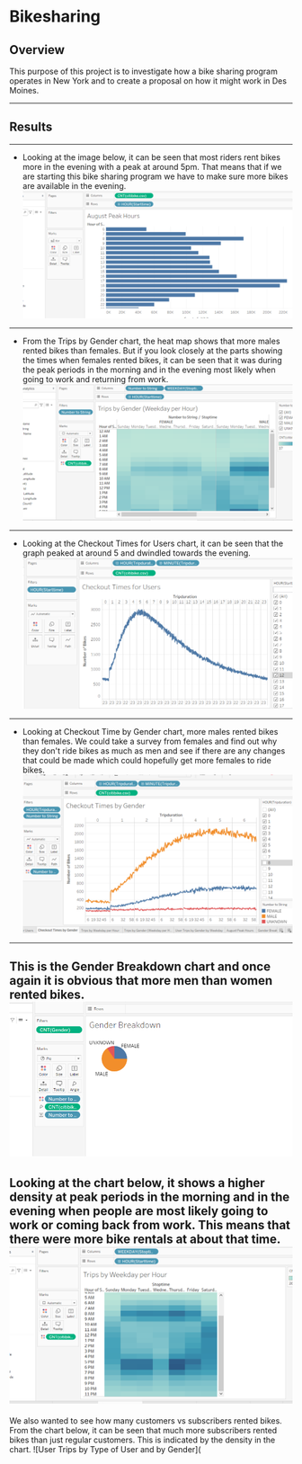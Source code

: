 # Bikesharing
##  Overview
This purpose of this project is to investigate how a bike sharing program operates in New York and to create a proposal on how it might work in Des Moines.

---
##  Results
---
- Looking at the image below, it can be seen that most riders rent bikes more in the evening with a peak at around 5pm. That means that if we are starting this bike sharing program we have to make sure more bikes are available in the evening.
![August Peak Hours](https://github.com/Elewekeadanma/Bikesharing/blob/main/August_Peak_Hours.PNG)
---
- From the Trips by Gender chart, the heat map shows that more males rented bikes than females. But if you look closely at the parts showing the times when females rented bikes, it can be seen that it was during the peak periods in the morning and in the evening most likely when going to work and returning from work.
![Trips by Gender](https://github.com/Elewekeadanma/Bikesharing/blob/main/Trips_by_Gender.PNG)
---
- Looking at the Checkout Times for Users chart, it can be seen that the graph peaked at around 5 and dwindled towards the evening.
![Chechout Times for Users](https://github.com/Elewekeadanma/Bikesharing/blob/main/Checkout_Times_for_Users.PNG)
---
- Looking at Checkout Time by Gender chart, more males rented bikes than females. We could take a survey from females and find out why they don't ride bikes as much as men and see if there are any changes that could be made which could hopefully get more females to ride bikes.
![Checkout Times by Gender](https://github.com/Elewekeadanma/Bikesharing/blob/main/Checkout_Times_by_Gender.PNG)
---
This is the Gender Breakdown chart and once again it is obvious that more men than women rented bikes.
![Gender Breakdown](https://github.com/Elewekeadanma/Bikesharing/blob/main/Gender_Breakdown.PNG)
---
Looking at the chart below, it shows a higher density at peak periods in the morning and in the evening when people are most likely going to work or coming back from work. This means that there were more bike rentals at about that time.
![Trips by Weekday by the hour](https://github.com/Elewekeadanma/Bikesharing/blob/main/Trips_by_Weekday_by_Hour.PNG)
---
We also wanted to see how many customers vs subscribers rented bikes. From the chart below, it can be seen that much more subscribers rented bikes than just regular customers. This is indicated by the density in the chart.
![User Trips by Type of User and by Gender](
